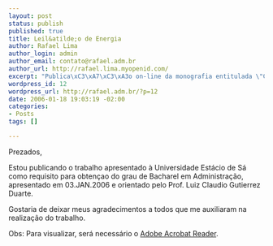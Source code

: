 ```yaml
--- 
layout: post
status: publish
published: true
title: Leil&atilde;o de Energia
author: Rafael Lima
author_login: admin
author_email: contato@rafael.adm.br
author_url: http://rafael.lima.myopenid.com/
excerpt: "Publica\xC3\xA7\xC3\xA3o on-line da monografia entitulada \"Comercializa\xC3\xA7\xC3\xA3o de Energia El\xC3\xA9trica no Brasil por Meio de Leil\xC3\xA3o de Energia\""
wordpress_id: 12
wordpress_url: http://rafael.adm.br/?p=12
date: 2006-01-18 19:03:19 -02:00
categories: 
- Posts
tags: []

---
```

Prezados,

Estou publicando o trabalho apresentado &agrave; Universidade Est&aacute;cio de S&aacute; como requisito para obten&ccedil;ao do grau de Bacharel em Administra&ccedil;&atilde;o, apresentado em 03.JAN.2006 e orientado pelo Prof. Luiz Claudio Gutierrez Duarte.

Gostaria de deixar meus agradecimentos a todos que me auxiliaram na realiza&ccedil;&atilde;o do trabalho.

Obs: Para visualizar, ser&aacute; necess&aacute;rio o <a href="http://www.adobe.com/products/acrobat/readstep2.html">Adobe Acrobat Reader</a>.
